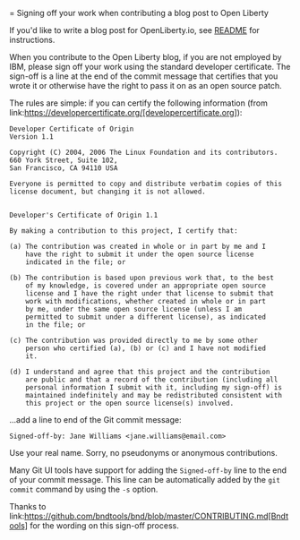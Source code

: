 = Signing off your work when contributing a blog post to Open Liberty

If you'd like to write a blog post for OpenLiberty.io, see [README](./README.md) for instructions.

When you contribute to the Open Liberty blog, if you are not employed by IBM, please sign off your work using the standard developer certificate. The sign-off is a line at the end of the commit message that certifies that you wrote it or otherwise have the right to pass it on as an open source patch.

The rules are simple: if you can certify the following information (from link:https://developercertificate.org/[developercertificate.org]):

```
Developer Certificate of Origin
Version 1.1

Copyright (C) 2004, 2006 The Linux Foundation and its contributors.
660 York Street, Suite 102,
San Francisco, CA 94110 USA

Everyone is permitted to copy and distribute verbatim copies of this
license document, but changing it is not allowed.


Developer's Certificate of Origin 1.1

By making a contribution to this project, I certify that:

(a) The contribution was created in whole or in part by me and I
    have the right to submit it under the open source license
    indicated in the file; or

(b) The contribution is based upon previous work that, to the best
    of my knowledge, is covered under an appropriate open source
    license and I have the right under that license to submit that
    work with modifications, whether created in whole or in part
    by me, under the same open source license (unless I am
    permitted to submit under a different license), as indicated
    in the file; or

(c) The contribution was provided directly to me by some other
    person who certified (a), (b) or (c) and I have not modified
    it.

(d) I understand and agree that this project and the contribution
    are public and that a record of the contribution (including all
    personal information I submit with it, including my sign-off) is
    maintained indefinitely and may be redistributed consistent with
    this project or the open source license(s) involved.
```

...add a line to end of the Git commit message:

```
Signed-off-by: Jane Williams <jane.williams@email.com>
```

Use your real name. Sorry, no pseudonyms or anonymous contributions.

Many Git UI tools have support for adding the `Signed-off-by` line to the end of your commit message. This line can be automatically added by the `git commit` command by using the `-s` option.

Thanks to link:https://github.com/bndtools/bnd/blob/master/CONTRIBUTING.md[Bndtools] for the wording on this sign-off process.
